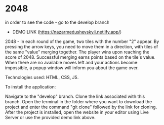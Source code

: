 # 2048

in order to see the code - go to the develop branch

- DEMO LINK (https://nazarmedushevskyii.netlify.app/)



2048 - In each round of the game, two tiles with the number "2" appear. By pressing the arrow keys, you need to move them in a direction, with tiles of the same "value" merging together. The player wins upon reaching the score of 2048. Successful merging earns points based on the tile's value. When there are no available moves left and your actions become impossible, a popup window will inform you about the game over.

Technologies used: HTML, CSS, JS.

To install the application:

Navigate to the "develop" branch.
Clone the link associated with this branch.
Open the terminal in the folder where you want to download the project and enter the command "git clone" followed by the link for cloning.
After the project is installed, open the website in your editor using Live Server or use the provided demo link above.
